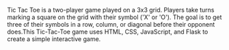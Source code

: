 Tic Tac Toe is a two-player game played on a 3x3 grid. Players take turns marking a square on the grid with their symbol ('X' or 'O'). The goal is to get three of their symbols in a row, column, or diagonal before their opponent does.This Tic-Tac-Toe game uses HTML, CSS, JavaScript, and Flask to create a simple interactive game. 
